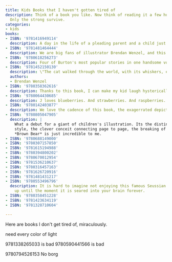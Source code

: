```yaml
---
title: Kids Books that I haven't gotten tired of
description: Think of a book you like. Now think of reading it a few hundred times.
  Only the strong survive.
categories:
- kids
books:
- ISBN: '9781416949114'
  description: A day in the life of a pleading parent and a child just being a child. This one has an undeniably fun cadence to read and a sweet ending. I'm not sure why the mundane antics of a very typical kid feel like a drop of therapy for any parent reading it, and the misbehavior showcased for the kid is so low-stakes that the overall effect is just to reinforce good behaviors.
- ISBN: '9781481464444'
  description: We are big fans of illustrator Brendan Wenzel, and this tour through the backyard insect menagerie written by Angela DiTerlizzi always has something new to show us. There's a big gray cat exploring the landscape, and always a ladybug in the picture somewhere, as we are guided by the book's economical but fun rhyming text. With all the books identified on the "What's that bug page" and a wonderful revelation that the previous pages have in fact been a tour through the child's back yard, this one is a delight. It's colorful and great for introducing the insect world to the very little or inviting the interest of the somewhat squeamish.
- ISBN: '9780618256273'
  description: Four of Burton's most popular stories in one handsome volume. _Mike Mulligan and His Steam Shovel_ might be the most popular, and _The Little House_ was deservedly won the Caldecott Medal, but it's _Katy and the Big Snow_ that has been the favorite in our house. These are tales of hard work, determination and meeting the challenges of new landscapes and changing worlds, with a healthy dose of almost quaint 20th-century optimism. They are imaginatively told and really fun to look at.
- ISBN: '9781452150130'
  description: \"The cat walked through the world, with its whiskers, ears and paws...\" On my short-list for favorite reads of all, _They All Saw A Cat_ is a truly brilliantly imagined and illustrated examination of how a cat looks to all the other animals it encounters. Showing us not only the interaction of these creatures but introducing young readers to the profound role of perspective and it justifiably snagged a Caldecott Medal.
  authors:
  - Brendan Wenzel
- ISBN: '9780358362616'
  description: Thanks to this book, I can make my kid laugh hysterically just by saying the words "Red. Ripe. Strawberry." An impossibly cute book.
- ISBN: '9780064430685'
  description: J loves blueberries. And strawberries. And raspberries. OK, of all berries. So this short, rollicking fantasia of a paradise of berries, with a fuzzy bear playing Virgil is always a big hit.
- ISBN: '9780142403877'
  description: We love the cadence of this book, the exagerrated depiction of an imaginary monster, the unexpected turn when the monster turns out to be real and the clever story of how the mouse outsmarts the monster he summoned. Every time.
- ISBN: '9780805047905'
  description: |
    What a debut for a giant of children's illustration. Its the distinctive 
    style, the clever conceit connecting page to page, the breaking of the fourth wall...
    *Brown Bear* is just incredible to me.
- ISBN: '9780688149000'
- ISBN: '9780307157850'
- ISBN: '9781615194988'
- ISBN: '9780394800202'
- ISBN: '9780670012954'
- ISBN: '9781536210637'
- ISBN: '9780316457163'
- ISBN: '9781626720916'
- ISBN: '9781481431217'
- ISBN: '9780553496796'
  description: It is hard to imagine not enjoying this famous Seussian title, right
    up until the moment it is seared into your brain forever.
- ISBN: '9780358451228'
- ISBN: '9781423634119'
- ISBN: '9781328710604'

---
```

Here are books I don't get tired of, miraculously.

<!-- 9780448190532 is busy harbor i think and it must be out of print?

Big Book of Big Trucks(9780794530785) is just not on bookshop

978039483240 is not Trucks

9781847809766 isn't in google books api!!!

I'd like to put {% book "9780307118394" %} on this shelf.

two wordless books not on bookshop.org... In the Woods (9780590436335) and Peter Spier's Rain (9780385241052).

try 9780698113732
Gobble, Growl, Grunt (9780385240949)

For Maryanne's shelf... 9780375868009 -->

need every color of light

9781338265033 is bad
9780590441566 is bad

9780794526153 No borg
